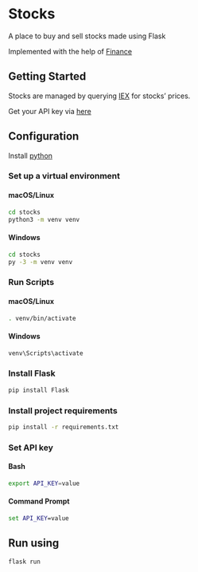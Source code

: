 # Stocks
A place to buy and sell stocks made using Flask

Implemented with the help of [Finance](https://cs50.harvard.edu/x/2022/psets/9/finance/)

## Getting Started
Stocks are managed by querying [IEX](https://exchange.iex.io/products/market-data-connectivity/) for stocks’ prices.

Get your API key via [here](https://iexcloud.io/console/tokens)

## Configuration
Install [python](https://www.python.org/)

### Set up a virtual environment
#### macOS/Linux
```bash
cd stocks
python3 -m venv venv
```
#### Windows
```cmd
cd stocks
py -3 -m venv venv
```
### Run Scripts

#### macOS/Linux
```bash
. venv/bin/activate
```
#### Windows
```cmd
venv\Scripts\activate

```
### Install Flask
```bash
pip install Flask
```

### Install project requirements
```bash
pip install -r requirements.txt
```
### Set API key
#### Bash
```bash
export API_KEY=value
```
#### Command Prompt
```cmd
set API_KEY=value
```

## Run using
```bash
flask run
```



